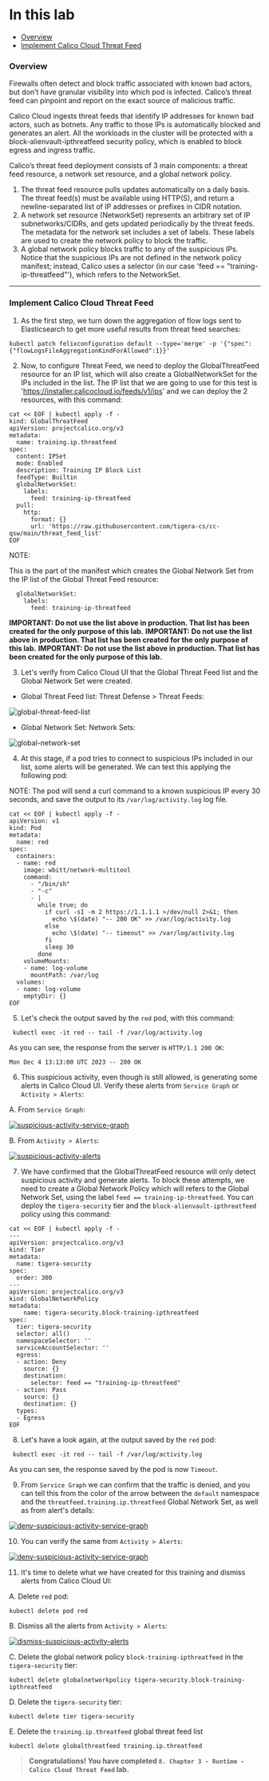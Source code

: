# In this lab

* [Overview](https://github.com/tigera-cs/Kubernetes-and-Container-Security-Instructor-Led-Workshop/blob/main/8.%20Chapter%203%20-%20Runtime%20-%20Threat%20Feed%20%26%20DGA/threat_feed_dga.md#overview)
* [Implement Calico Cloud Threat Feed](https://github.com/tigera-cs/Kubernetes-and-Container-Security-Instructor-Led-Workshop/blob/main/8.%20Chapter%203%20-%20Runtime%20-%20Threat%20Feed%20%26%20DGA/threat_feed_dga.md#implement-calico-cloud-threat-feed)



### Overview

Firewalls often detect and block traffic associated with known bad actors, but don’t have granular visibility into which pod is infected. Calico’s threat feed can pinpoint and report on the exact source of malicious traffic.

Calico Cloud ingests threat feeds that identify IP addresses for known bad actors, such as botnets. Any traffic to those IPs is automatically blocked and generates an alert. All the workloads in the cluster will be protected with a block-alienvault-ipthreatfeed security policy, which is enabled to block egress and ingress traffic.

Calico’s threat feed deployment consists of 3 main components: a threat feed resource, a network set resource, and a global network policy.

1. The threat feed resource pulls updates automatically on a daily basis. The threat feed(s) must be available using HTTP(S), and return a newline-separated list of IP addresses or prefixes in CIDR notation.
2. A network set resource (NetworkSet) represents an arbitrary set of IP subnetworks/CIDRs, and gets updated periodically by the threat feeds. The metadata for the network set includes a set of labels. These labels are used to create the network policy to block the traffic.
3. A global network policy blocks traffic to any of the suspicious IPs. Notice that the suspicious IPs are not defined in the network policy manifest; instead, Calico uses a selector (in our case 'feed == "training-ip-threatfeed"'), which refers to the NetworkSet.

______________________________________________________________________________________________________________________________________________________________________

### Implement Calico Cloud Threat Feed

1. As the first step, we turn down the aggregation of flow logs sent to Elasticsearch to get more useful results from threat feed searches:

```
kubectl patch felixconfiguration default --type='merge' -p '{"spec":{"flowLogsFileAggregationKindForAllowed":1}}'
```

2. Now, to configure Threat Feed, we need to deploy the GlobalThreatFeed resource for an IP list, which will also create a GlobalNetworkSet for the IPs included in the list. The IP list that we are going to use for this test is 'https://installer.calicocloud.io/feeds/v1/ips' and we can deploy the 2 resources, with this command:

```
cat << EOF | kubectl apply -f -
kind: GlobalThreatFeed
apiVersion: projectcalico.org/v3
metadata:
  name: training.ip.threatfeed
spec:
  content: IPSet
  mode: Enabled
  description: Training IP Block List
  feedType: Builtin
  globalNetworkSet:
    labels:
      feed: training-ip-threatfeed
  pull:
    http:
      format: {}
      url: 'https://raw.githubusercontent.com/tigera-cs/cc-qsw/main/threat_feed_list'
EOF
```

NOTE: 

This is the part of the manifest which creates the Global Network Set from the IP list of the Global Threat Feed resource:
```
  globalNetworkSet:
    labels:
      feed: training-ip-threatfeed
```

**IMPORTANT: Do not use the list above in production. That list has been created for the only purpose of this lab.**
**IMPORTANT: Do not use the list above in production. That list has been created for the only purpose of this lab.**
**IMPORTANT: Do not use the list above in production. That list has been created for the only purpose of this lab.**

3. Let's verify from Calico Cloud UI that the Global Threat Feed list and the Global Network Set were created.

- Global Threat Feed list: Threat Defense > Threat Feeds:

![global-threat-feed-list](img/1.global-threat-feed-list.gif)

- Global Network Set: Network Sets:

![global-network-set](img/2.global-network-set.gif)

4. At this stage, if a pod tries to connect to suspicious IPs included in our list, some alerts will be generated. We can test this applying the following pod:

NOTE: The pod will send a curl command to a known suspicious IP every 30 seconds, and save the output to its `/var/log/activity.log` log file.

```
cat << EOF | kubectl apply -f -
apiVersion: v1
kind: Pod
metadata:
  name: red
spec:
  containers:
  - name: red
    image: wbitt/network-multitool
    command:
      - "/bin/sh"
      - "-c"
      - |
        while true; do
          if curl -sI -m 2 https://1.1.1.1 >/dev/null 2>&1; then
            echo \$(date) "-- 200 OK" >> /var/log/activity.log
          else
            echo \$(date) "-- timeout" >> /var/log/activity.log
          fi
          sleep 30
        done
    volumeMounts:
    - name: log-volume
      mountPath: /var/log
  volumes:
  - name: log-volume
    emptyDir: {}
EOF

```

5. Let's check the output saved by the `red` pod, with this command:

```
 kubectl exec -it red -- tail -f /var/log/activity.log
```

As you can see, the response from the server is `HTTP/1.1 200 OK`:

```
Mon Dec 4 13:13:00 UTC 2023 -- 200 OK
```

6. This suspicious activity, even though is still allowed, is generating some alerts in Calico Cloud UI. Verify these alerts from `Service Graph` or `Activity > Alerts`:

A. From `Service Graph`:

[![suspicious-activity-service-graph](img/3.suspicious-activity-service-graph.gif)](https://app.arcade.software/share/WsmHqUoWzIEVOAmzx8zz)

B. From `Activity > Alerts`:

[![suspicious-activity-alerts](img/4.suspicious-activity-alerts.gif)](https://app.arcade.software/share/QF8ZAMRNRoQ1eVYza6nD)


7. We have confirmed that the GlobalThreatFeed resource will only detect suspicious activity and generate alerts. To block these attempts, we need to create a Global Network Policy which will refers to the Global Network Set, using the label `feed == training-ip-threatfeed`. You can deploy the `tigera-security` tier and the `block-alienvault-ipthreatfeed` policy using this command:

```
cat << EOF | kubectl apply -f -
---
apiVersion: projectcalico.org/v3
kind: Tier
metadata:
  name: tigera-security
spec:
  order: 300
---
apiVersion: projectcalico.org/v3
kind: GlobalNetworkPolicy
metadata:
    name: tigera-security.block-training-ipthreatfeed
spec:
  tier: tigera-security
  selector: all()
  namespaceSelector: ''
  serviceAccountSelector: ''
  egress:
  - action: Deny
    source: {}
    destination:
      selector: feed == "training-ip-threatfeed"
  - action: Pass
    source: {}
    destination: {}
  types:
  - Egress
EOF
```

8. Let's have a look again, at the output saved by the `red` pod:

```
 kubectl exec -it red -- tail -f /var/log/activity.log
```

As you can see, the response saved by the pod is now `Timeout`.

9. From `Service Graph` we can confirm that the traffic is denied, and you can tell this from the color of the arrow between the `default` namespace and the `threatfeed.training.ip.threatfeed` Global Network Set, as well as from alert's details:

[![deny-suspicious-activity-service-graph](img/5.deny-suspicious-activity-service-graph.gif)](https://app.arcade.software/share/Eo3MvbQ76O8Gp4yUfZSF)


10. You can verify the same from `Activity > Alerts`:

[![deny-suspicious-activity-service-graph](img/6.deny-suspicious-activity-activity-alerts.gif)](https://app.arcade.software/share/CoTdb8osmgGKlJDONxTA)

11. It's time to delete what we have created for this training and dismiss alerts from Calico Cloud UI:

A. Delete `red` pod:
```
kubectl delete pod red
```

B. Dismiss all the alerts from `Activity > Alerts`:

[![dismiss-suspicious-activity-alerts](img/7.dismiss-suspicious-activity-alerts.gif)](https://app.arcade.software/share/wREfpjxHgnd88H6Q7w9m)


C. Delete the global network policy `block-training-ipthreatfeed` in the `tigera-security` tier:
```
kubectl delete globalnetworkpolicy tigera-security.block-training-ipthreatfeed
```

D. Delete the `tigera-security` tier:
```
kubectl delete tier tigera-security
```

E. Delete the `training.ip.threatfeed` global threat feed list
```
kubectl delete globalthreatfeed training.ip.threatfeed
```


> **Congratulations! You have completed `8. Chapter 3 - Runtime - Calico Cloud Threat Feed` lab.**